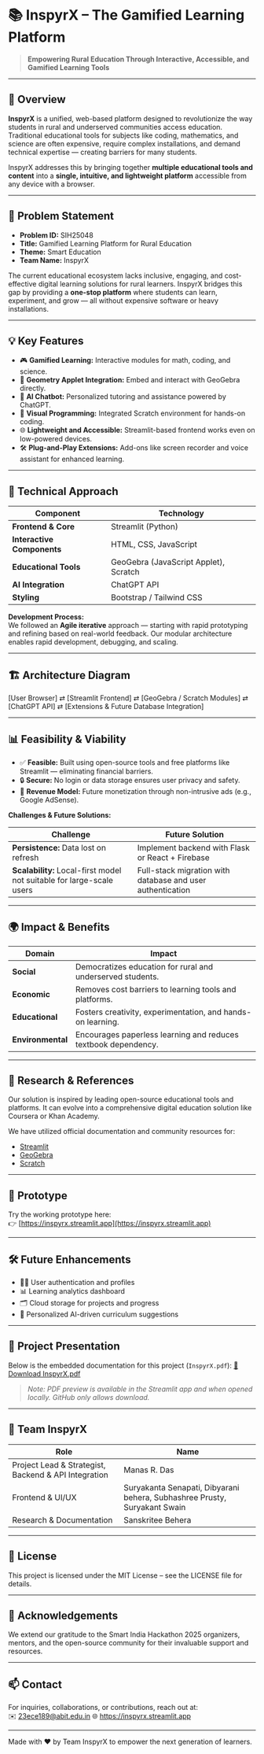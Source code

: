 # 📚 InspyrX – The Gamified Learning Platform

> **Empowering Rural Education Through Interactive, Accessible, and Gamified Learning Tools**

---

## 📌 Overview

**InspyrX** is a unified, web-based platform designed to revolutionize the way students in rural and underserved communities access education. Traditional educational tools for subjects like coding, mathematics, and science are often expensive, require complex installations, and demand technical expertise — creating barriers for many students.  

InspyrX addresses this by bringing together **multiple educational tools and content** into a **single, intuitive, and lightweight platform** accessible from any device with a browser.

---

## 🚀 Problem Statement

- **Problem ID:** SIH25048  
- **Title:** Gamified Learning Platform for Rural Education  
- **Theme:** Smart Education  
- **Team Name:** InspyrX  

The current educational ecosystem lacks inclusive, engaging, and cost-effective digital learning solutions for rural learners. InspyrX bridges this gap by providing a **one-stop platform** where students can learn, experiment, and grow — all without expensive software or heavy installations.

---

## 💡 Key Features

- 🎮 **Gamified Learning:** Interactive modules for math, coding, and science.
- 🧮 **Geometry Applet Integration:** Embed and interact with GeoGebra directly.
- 🤖 **AI Chatbot:** Personalized tutoring and assistance powered by ChatGPT.
- 🧠 **Visual Programming:** Integrated Scratch environment for hands-on coding.
- 🌐 **Lightweight and Accessible:** Streamlit-based frontend works even on low-powered devices.
- 🛠️ **Plug-and-Play Extensions:** Add-ons like screen recorder and voice assistant for enhanced learning.

---

## 🧠 Technical Approach

| Component                | Technology           |
|--------------------------|---------------------|
| **Frontend & Core**      | Streamlit (Python)  |
| **Interactive Components** | HTML, CSS, JavaScript |
| **Educational Tools**    | GeoGebra (JavaScript Applet), Scratch |
| **AI Integration**       | ChatGPT API         |
| **Styling**              | Bootstrap / Tailwind CSS |

**Development Process:**  
We followed an **Agile iterative** approach — starting with rapid prototyping and refining based on real-world feedback. Our modular architecture enables rapid development, debugging, and scaling.

---

## 🏗️ Architecture Diagram

[User Browser] ⇄ [Streamlit Frontend] ⇄ [GeoGebra / Scratch Modules] ⇄ [ChatGPT API] ⇄ [Extensions & Future Database Integration]

---

## 📊 Feasibility & Viability

- ✅ **Feasible:** Built using open-source tools and free platforms like Streamlit — eliminating financial barriers.  
- 🔒 **Secure:** No login or data storage ensures user privacy and safety.  
- 💼 **Revenue Model:** Future monetization through non-intrusive ads (e.g., Google AdSense).

**Challenges & Future Solutions:**

| Challenge                                   | Future Solution                                 |
|----------------------------------------------|-------------------------------------------------|
| **Persistence:** Data lost on refresh        | Implement backend with Flask or React + Firebase |
| **Scalability:** Local-first model not suitable for large-scale users | Full-stack migration with database and user authentication |

---

## 🌍 Impact & Benefits

| Domain         | Impact                                                        |
|----------------|--------------------------------------------------------------|
| **Social**     | Democratizes education for rural and underserved students.   |
| **Economic**   | Removes cost barriers to learning tools and platforms.       |
| **Educational**| Fosters creativity, experimentation, and hands-on learning.  |
| **Environmental** | Encourages paperless learning and reduces textbook dependency. |

---

## 🔬 Research & References

Our solution is inspired by leading open-source educational tools and platforms. It can evolve into a comprehensive digital education solution like Coursera or Khan Academy.  

We have utilized official documentation and community resources for:
- [Streamlit](https://docs.streamlit.io/)
- [GeoGebra](https://www.geogebra.org/)
- [Scratch](https://scratch.mit.edu/)

---

## 🔗 Prototype

Try the working prototype here:  
👉 [https://inspyrx.streamlit.app](https://inspyrx.streamlit.app)

---

## 🛠️ Future Enhancements

- 🧑‍💻 User authentication and profiles  
- 📊 Learning analytics dashboard  
- 🗂️ Cloud storage for projects and progress  
- 🧠 Personalized AI-driven curriculum suggestions  

---

## 📎 Project Presentation
Below is the embedded documentation for this project (`InspyrX.pdf`):
[📄 Download InspyrX.pdf](./docs/InspyrX.pdf)

> _Note: PDF preview is available in the Streamlit app and when opened locally. GitHub only allows download._

---

## 👥 Team InspyrX

| Role                      | Name           |
|---------------------------|----------------|
| Project Lead & Strategist, Backend & API Integration | Manas R. Das    |
| Frontend & UI/UX          | Suryakanta Senapati, Dibyarani behera, Subhashree Prusty, Suryakant Swain  |
| Research & Documentation  | Sanskritee Behera  |

---

## 📜 License

This project is licensed under the MIT License – see the LICENSE file for details.

---

## 🤝 Acknowledgements

We extend our gratitude to the Smart India Hackathon 2025 organizers, mentors, and the open-source community for their invaluable support and resources.

---

## 📫 Contact

For inquiries, collaborations, or contributions, reach out at:  
✉️ 23ece189@abit.edu.in
🌐 https://inspyrx.streamlit.app

---

Made with ❤️ by Team InspyrX to empower the next generation of learners.